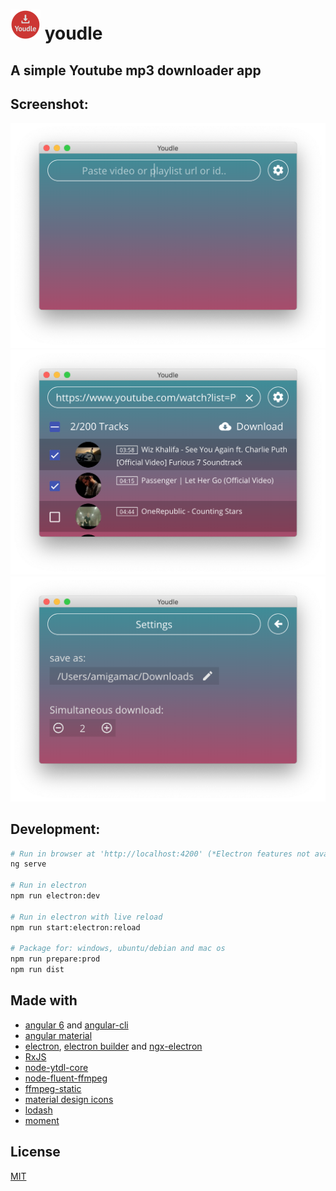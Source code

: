 # ![Youdle logo](/build/icons/linux/48x48.png) youdle

## A simple Youtube mp3 downloader app

## Screenshot:

![Youdle capture 1](/build/captures/youdle1.png?raw=true "Youdle capture 1")
![Youdle capture 2](/build/captures/youdle2.png?raw=true "Youdle capture 2")
![Youdle capture 3](/build/captures/youdle3.png?raw=true "Youdle capture 3")


## Development:

```bash
# Run in browser at 'http://localhost:4200' (*Electron features not available in this mode*)
ng serve

# Run in electron
npm run electron:dev

# Run in electron with live reload
npm run start:electron:reload

# Package for: windows, ubuntu/debian and mac os
npm run prepare:prod
npm run dist
```


## Made with

- [angular 6](https://angular.io/) and [angular-cli](https://github.com/angular/angular-cli)
- [angular material](https://material.angular.io/)
- [electron](https://electron.atom.io/), [electron builder](https://github.com/electron-userland/electron-builder/) and [ngx-electron](https://github.com/ThorstenHans/ngx-electron)
- [RxJS](http://reactivex.io/rxjs/)
- [node-ytdl-core](https://github.com/fent/node-ytdl-core)
- [node-fluent-ffmpeg](https://github.com/fluent-ffmpeg/node-fluent-ffmpeg)
- [ffmpeg-static](https://github.com/zimbatm/ffmpeg-static)
- [material design icons](https://materialdesignicons.com/)
- [lodash](https://lodash.com/)
- [moment](https://momentjs.com/)


## License

[MIT](LICENCE.md)
